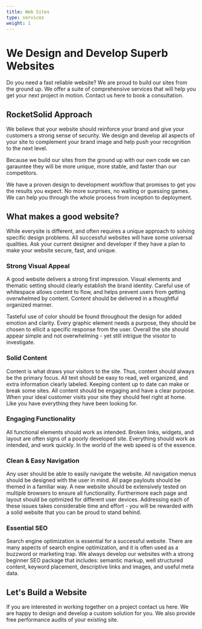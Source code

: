 ```yaml
---
title: Web Sites
type: services
weight: 1
---
```


# We Design and Develop Superb Websites

Do you need a fast reliable website? We are proud to build our sites from the ground up. We offer a suite of comprehensive services that will help you get your next project in motion. Contact us here to book a consultation.

## RocketSolid Approach

We believe that your website should reinforce your brand and give your customers a strong sense of security. We design and develop all aspects of your site to complement your brand image and help push your recognition to the next level.

Because we build our sites from the ground up with our own code we can garauntee they will be more unique, more stable, and faster than our competitors.

We have a proven design to development workflow that promises to get you the results you expect. No more surprises, no waiting or guessing games. We can help you through the whole process from inception to deployment.

## What makes a good website?

While everysite is different, and often requires a unique approach to solving specific design problems. All successful websites will have some universal qualities. Ask your current designer and developer if they have a plan to make your website secure, fast, and unique.

### Strong Visual Appeal

A good website delivers a strong first impression.
Visual elements and thematic setting should clearly establish the brand identity.
Careful use of whitespace allows content to flow, and helps prevent users from getting overwhelmed by content.
Content should be delivered in a thoughtful organized manner.

Tasteful use of color should be found throughout the design for added emotion and clarity.
Every graphic element needs a purpose, they should be chosen to ellicit a specific response from the user. Overall the site should appear simple and not overwhelming - yet still intrigue the visotor to investigate.

### Solid Content

Content is what draws your visitors to the site. Thus, content should always be the primary focus. All text should be easy to read, well organized, and extra information clearly labeled. Keeping content up to date can make or break some sites. All content should be engaging and have a clear purpose. When your ideal customer visits your site they should feel right at home. Like you have everything they have been looking for.

### Engaging Functionality

All functional elements should work as intended. Broken links, widgets, and layout are often signs of a poorly developed site. Everything should work as intended, and work quickly. In the world of the web speed is of the essence.

### Clean & Easy Navigation

Any user should be able to easily navigate the website. All navigation menus should be designed with the user in mind. All page paylouts should be themed in a familiar way.
A new website should be extensively tested on multiple browsers to ensure all functionality. Furthermore each page and layout should be optimized for different user devices. Addressing each of these issues takes considerable time and effort - you will be rewarded with a solid website that you can be proud to stand behind.

### Essential SEO

Search engine optimization is essential for a successful website. There are many aspects of search engine optimization, and it is often used as a buzzword or marketing trap. We always develop our websites with a strong beginner SEO package that includes: semantic markup, well structured content, keyword placement, descriptive links and images, and useful meta data.

## Let's Build a Website

If you are interested in working together on a project contact us here. We are happy to design and develop a custom solution for you. We also provide free performance audits of your existing site.
